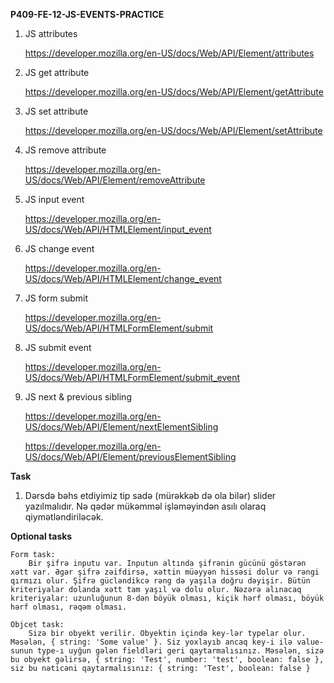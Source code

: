 **P409-FE-12-JS-EVENTS-PRACTICE**

1. JS attributes

    https://developer.mozilla.org/en-US/docs/Web/API/Element/attributes

2. JS get attribute

    https://developer.mozilla.org/en-US/docs/Web/API/Element/getAttribute

3. JS set attribute

    https://developer.mozilla.org/en-US/docs/Web/API/Element/setAttribute

4. JS remove attribute

    https://developer.mozilla.org/en-US/docs/Web/API/Element/removeAttribute

5. JS input event

    https://developer.mozilla.org/en-US/docs/Web/API/HTMLElement/input_event

6. JS change event

    https://developer.mozilla.org/en-US/docs/Web/API/HTMLElement/change_event

7. JS form submit

    https://developer.mozilla.org/en-US/docs/Web/API/HTMLFormElement/submit

8. JS submit event

    https://developer.mozilla.org/en-US/docs/Web/API/HTMLFormElement/submit_event
    
9. JS next & previous sibling

    https://developer.mozilla.org/en-US/docs/Web/API/Element/nextElementSibling
    
    https://developer.mozilla.org/en-US/docs/Web/API/Element/previousElementSibling
    
**Task**

1. Dərsdə bəhs etdiyimiz tip sadə (mürəkkəb də ola bilər) slider yazılmalıdır. Nə qədər mükəmməl işləməyindən asılı olaraq qiymətləndiriləcək.

**Optional tasks**

    Form task:
        Bir şifrə inputu var. Inputun altında şifrənin gücünü göstərən xətt var. Əgər şifrə zəifdirsə, xəttin müəyyən hissəsi dolur və rəngi qırmızı olur. Şifrə gücləndikcə rəng də yaşıla doğru dəyişir. Bütün kriteriyalar dolanda xətt tam yaşıl və dolu olur. Nəzərə alınacaq kriteriyalar: uzunluğunun 8-dən böyük olması, kiçik hərf olması, böyük hərf olması, rəqəm olması.
        
    Objcet task:
        Sizə bir obyekt verilir. Obyektin içində key-lər typelar olur. Məsələn, { string: 'Some value' }. Siz yoxlayıb ancaq key-i ilə value-sunun type-ı uyğun gələn fieldləri geri qaytarmalısınız. Məsələn, sizə bu obyekt gəlirsə, { string: 'Test', number: 'test', boolean: false }, siz bu nəticəni qaytarmalısınız: { string: 'Test', boolean: false }
